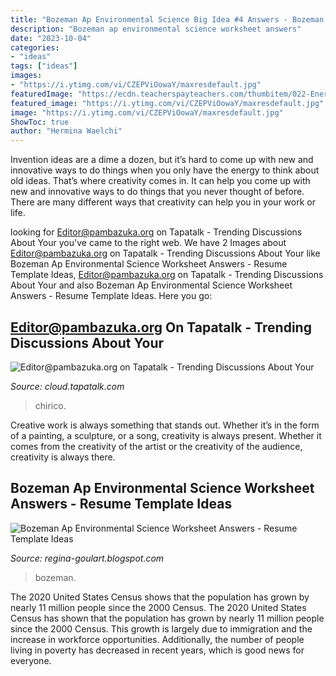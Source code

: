 ```yaml
---
title: "Bozeman Ap Environmental Science Big Idea #4 Answers - Bozeman Ap Environmental Science Worksheet Answers"
description: "Bozeman ap environmental science worksheet answers"
date: "2023-10-04"
categories:
- "ideas"
tags: ["ideas"]
images:
- "https://i.ytimg.com/vi/CZEPViOowaY/maxresdefault.jpg"
featuredImage: "https://ecdn.teacherspayteachers.com/thumbitem/022-Energy-Concepts-Bozeman-Science-AP-Environmental-Video-Guided-4457942-1580913668/original-4457942-1.jpg"
featured_image: "https://i.ytimg.com/vi/CZEPViOowaY/maxresdefault.jpg"
image: "https://i.ytimg.com/vi/CZEPViOowaY/maxresdefault.jpg"
ShowToc: true
author: "Hermina Waelchi"
---
```



Invention ideas are a dime a dozen, but it’s hard to come up with new and innovative ways to do things when you only have the energy to think about old ideas. That’s where creativity comes in. It can help you come up with new and innovative ways to do things that you never thought of before. There are many different ways that creativity can help you in your work or life.

	

		
looking for Editor@pambazuka.org on Tapatalk - Trending Discussions About Your you've came to the right web. We have 2 Images about Editor@pambazuka.org on Tapatalk - Trending Discussions About Your like Bozeman Ap Environmental Science Worksheet Answers - Resume Template Ideas, Editor@pambazuka.org on Tapatalk - Trending Discussions About Your and also Bozeman Ap Environmental Science Worksheet Answers - Resume Template Ideas. Here you go:
		
    
## Editor@pambazuka.org On Tapatalk - Trending Discussions About Your

<img loading=lazy src="https://i.ytimg.com/vi/CZEPViOowaY/maxresdefault.jpg" onerror="this.onerror=null;this.src='https://tse2.mm.bing.net/th?id=OIP.ze1Q2-4Zf1c-e_Iu__ogZgHaEK&amp;pid=15.1';" alt="Editor@pambazuka.org on Tapatalk - Trending Discussions About Your">

_Source: cloud.tapatalk.com_

>chirico. 

	

Creative work is always something that stands out. Whether it’s in the form of a painting, a sculpture, or a song, creativity is always present. Whether it comes from the creativity of the artist or the creativity of the audience, creativity is always there.

    
## Bozeman Ap Environmental Science Worksheet Answers - Resume Template Ideas

<img loading=lazy src="https://ecdn.teacherspayteachers.com/thumbitem/022-Energy-Concepts-Bozeman-Science-AP-Environmental-Video-Guided-4457942-1580913668/original-4457942-1.jpg" onerror="this.onerror=null;this.src='https://tse3.mm.bing.net/th?id=OIP.N0Aly6MswLoi8TonjqFjSgAAAA&amp;pid=15.1';" alt="Bozeman Ap Environmental Science Worksheet Answers - Resume Template Ideas">

_Source: regina-goulart.blogspot.com_

>bozeman. 

	

The 2020 United States Census shows that the population has grown by nearly 11 million people since the 2000 Census.
The 2020 United States Census has shown that the population has grown by nearly 11 million people since the 2000 Census. This growth is largely due to immigration and the increase in workforce opportunities. Additionally, the number of people living in poverty has decreased in recent years, which is good news for everyone.

